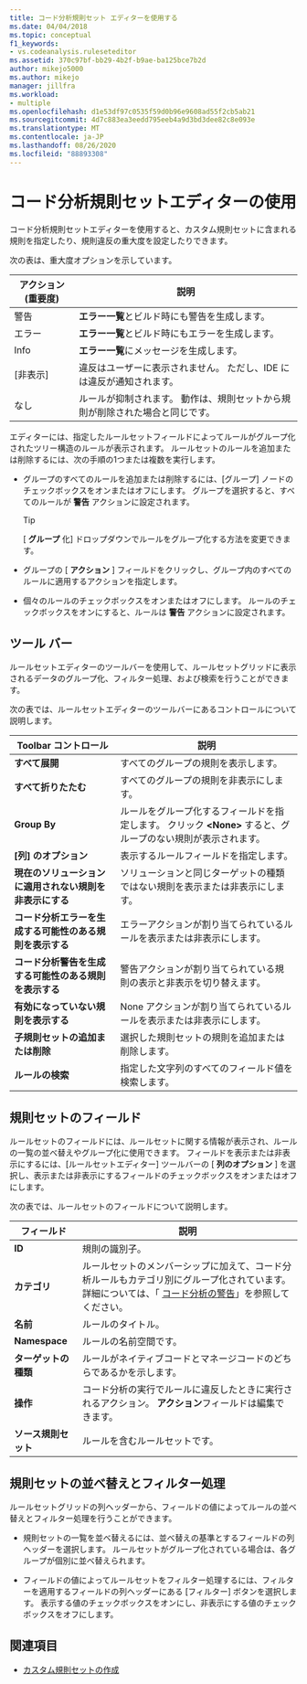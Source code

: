 ```yaml
---
title: コード分析規則セット エディターを使用する
ms.date: 04/04/2018
ms.topic: conceptual
f1_keywords:
- vs.codeanalysis.ruleseteditor
ms.assetid: 370c97bf-bb29-4b2f-b9ae-ba125bce7b2d
author: mikejo5000
ms.author: mikejo
manager: jillfra
ms.workload:
- multiple
ms.openlocfilehash: d1e53df97c0535f59d0b96e9608ad55f2cb5ab21
ms.sourcegitcommit: 4d7c883ea3eedd795eeb4a9d3bd3dee82c8e093e
ms.translationtype: MT
ms.contentlocale: ja-JP
ms.lasthandoff: 08/26/2020
ms.locfileid: "88893308"
---
```

# <a name="use-the-code-analysis-rule-set-editor"></a>コード分析規則セットエディターの使用

コード分析規則セットエディターを使用すると、カスタム規則セットに含まれる規則を指定したり、規則違反の重大度を設定したりできます。

次の表は、重大度オプションを示しています。

|アクション (重要度)|説明|
|-|-|
|警告|**エラー一覧**とビルド時にも警告を生成します。|
|エラー|**エラー一覧**とビルド時にもエラーを生成します。|
|Info|**エラー一覧**にメッセージを生成します。|
|[非表示]|違反はユーザーに表示されません。 ただし、IDE には違反が通知されます。|
|なし|ルールが抑制されます。 動作は、規則セットから規則が削除された場合と同じです。|

エディターには、指定したルールセットフィールドによってルールがグループ化されたツリー構造のルールが表示されます。 ルールセットのルールを追加または削除するには、次の手順の1つまたは複数を実行します。

- グループのすべてのルールを追加または削除するには、[グループ] ノードのチェックボックスをオンまたはオフにします。 グループを選択すると、すべてのルールが **警告** アクションに設定されます。

   > [!TIP]
   > [ **グループ** 化] ドロップダウンでルールをグループ化する方法を変更できます。

- グループの [ **アクション** ] フィールドをクリックし、グループ内のすべてのルールに適用するアクションを指定します。

- 個々のルールのチェックボックスをオンまたはオフにします。 ルールのチェックボックスをオンにすると、ルールは **警告** アクションに設定されます。

## <a name="toolbar"></a>ツール バー

ルールセットエディターのツールバーを使用して、ルールセットグリッドに表示されるデータのグループ化、フィルター処理、および検索を行うことができます。

次の表では、ルールセットエディターのツールバーにあるコントロールについて説明します。

|Toolbar コントロール|説明|
|---------------------|-----------------|
|**すべて展開**|すべてのグループの規則を表示します。|
|**すべて折りたたむ**|すべてのグループの規則を非表示にします。|
|**Group By**|ルールをグループ化するフィールドを指定します。 クリック **\<None>** すると、グループのない規則が表示されます。|
|**[列] のオプション**|表示するルールフィールドを指定します。|
|**現在のソリューションに適用されない規則を非表示にする**|ソリューションと同じターゲットの種類ではない規則を表示または非表示にします。|
|**コード分析エラーを生成する可能性のある規則を表示する**|エラーアクションが割り当てられているルールを表示または非表示にします。|
|**コード分析警告を生成する可能性のある規則を表示する**|警告アクションが割り当てられている規則の表示と非表示を切り替えます。|
|**有効になっていない規則を表示する**|None アクションが割り当てられているルールを表示または非表示にします。|
|**子規則セットの追加または削除**|選択した規則セットの規則を追加または削除します。|
|**ルールの検索**|指定した文字列のすべてのフィールド値を検索します。|

## <a name="rule-set-fields"></a>規則セットのフィールド

ルールセットのフィールドには、ルールセットに関する情報が表示され、ルールの一覧の並べ替えやグループ化に使用できます。 フィールドを表示または非表示にするには、[ルールセットエディター] ツールバーの [ **列のオプション** ] を選択し、表示または非表示にするフィールドのチェックボックスをオンまたはオフにします。

次の表では、ルールセットのフィールドについて説明します。

|フィールド|説明|
|-----------|-----------------|
|**ID**|規則の識別子。|
|**カテゴリ**|ルールセットのメンバーシップに加えて、コード分析ルールもカテゴリ別にグループ化されています。 詳細については、「 [コード分析の警告](../code-quality/code-analysis-for-managed-code-warnings.md)」を参照してください。|
|**名前**|ルールのタイトル。|
|**Namespace**|ルールの名前空間です。|
|**ターゲットの種類**|ルールがネイティブコードとマネージコードのどちらであるかを示します。|
|**操作**|コード分析の実行でルールに違反したときに実行されるアクション。 **アクション**フィールドは編集できます。|
|**ソース規則セット**|ルールを含むルールセットです。|

## <a name="sort-and-filter-rule-sets"></a>規則セットの並べ替えとフィルター処理

ルールセットグリッドの列ヘッダーから、フィールドの値によってルールの並べ替えとフィルター処理を行うことができます。

- 規則セットの一覧を並べ替えるには、並べ替えの基準とするフィールドの列ヘッダーを選択します。 ルールセットがグループ化されている場合は、各グループが個別に並べ替えられます。

- フィールドの値によってルールセットをフィルター処理するには、フィルターを適用するフィールドの列ヘッダーにある [フィルター] ボタンを選択します。 表示する値のチェックボックスをオンにし、非表示にする値のチェックボックスをオフにします。

## <a name="see-also"></a>関連項目

- [カスタム規則セットの作成](../code-quality/how-to-create-a-custom-rule-set.md)
